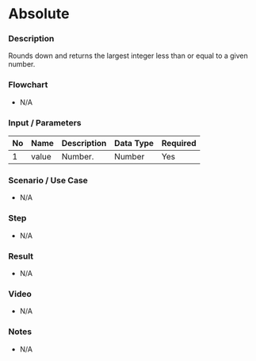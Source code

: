 # Absolute

### Description

Rounds down and returns the largest integer less than or equal to a given number.

### Flowchart

- N/A 

### Input / Parameters

| No | Name | Description | Data Type | Required |
| ------ | ------ | ------ |------ | ------ |
| 1 | value | Number. | Number | Yes |

### Scenario / Use Case

- N/A

### Step

- N/A

### Result

- N/A

### Video

- N/A

### Notes

- N/A